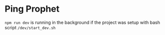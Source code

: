 # Ping Prophet

 `npm run dev` is running in the background if the project was setup with bash script `/dev/start_dev.sh`
